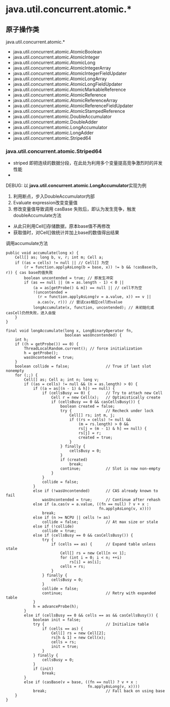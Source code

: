 # java.util.concurrent.atomic.*
## 原子操作类

java.util.concurrent.atomic.*
* java.util.concurrent.atomic.AtomicBoolean
* java.util.concurrent.atomic.AtomicInteger
* java.util.concurrent.atomic.AtomicLong
* java.util.concurrent.atomic.AtomicIntegerArray
* java.util.concurrent.atomic.AtomicIntegerFieldUpdater
* java.util.concurrent.atomic.AtomicLongArray
* java.util.concurrent.atomic.AtomicLongFieldUpdater
* java.util.concurrent.atomic.AtomicMarkableReference
* java.util.concurrent.atomic.AtomicReference
* java.util.concurrent.atomic.AtomicReferenceArray
* java.util.concurrent.atomic.AtomicReferenceFieldUpdater
* java.util.concurrent.atomic.AtomicStampedReference
* java.util.concurrent.atomic.DoubleAccumulator
* java.util.concurrent.atomic.DoubleAdder
* java.util.concurrent.atomic.LongAccumulator
* java.util.concurrent.atomic.LongAdder
* java.util.concurrent.atomic.Striped64


### java.util.concurrent.atomic.Striped64
* striped 即把连续的数据分段，在此处为利用多个变量提高竞争激烈时的并发性能
* 

DEBUG:
以 **java.util.concurrent.atomic.LongAccumulator**实现为例
1. 利用断点，步入DoubleAccumulator内部
2. Evaluate expression改变变量值
3. 修改变量值导致调用 casBase 失败后，即认为发生竞争，触发doubleAccumulate方法
  * 从此只利用Cell[]存储数据，原本base值不再修改
  * 获取值时，对Cell[]做统计并加上base的数值得出结果

调用accumulate方法
```
public void accumulate(long x) {
    Cell[] as; long b, v, r; int m; Cell a;
    if ((as = cells) != null || // Cell[] 为空
        (r = function.applyAsLong(b = base, x)) != b && !casBase(b, r)) { cas base的值失败
        boolean uncontended = true; // 即发生冲突
        if (as == null || (m = as.length - 1) < 0 ||
            (a = as[getProbe() & m]) == null || // cell不为空
            !(uncontended =
              (r = function.applyAsLong(v = a.value, x)) == v ||
              a.cas(v, r))) // 尝试cas相应cell的value
            longAccumulate(x, function, uncontended); // 未初始化或casCell仍然失败，进入自旋
    }
}
```


```
final void longAccumulate(long x, LongBinaryOperator fn,
                          boolean wasUncontended) {
    int h;
    if ((h = getProbe()) == 0) {
        ThreadLocalRandom.current(); // force initialization
        h = getProbe();
        wasUncontended = true;
    }
    boolean collide = false;                // True if last slot nonempty
    for (;;) {
        Cell[] as; Cell a; int n; long v;
        if ((as = cells) != null && (n = as.length) > 0) {
            if ((a = as[(n - 1) & h]) == null) {
                if (cellsBusy == 0) {       // Try to attach new Cell
                    Cell r = new Cell(x);   // Optimistically create
                    if (cellsBusy == 0 && casCellsBusy()) {
                        boolean created = false;
                        try {               // Recheck under lock
                            Cell[] rs; int m, j;
                            if ((rs = cells) != null &&
                                (m = rs.length) > 0 &&
                                rs[j = (m - 1) & h] == null) {
                                rs[j] = r;
                                created = true;
                            }
                        } finally {
                            cellsBusy = 0;
                        }
                        if (created)
                            break;
                        continue;           // Slot is now non-empty
                    }
                }
                collide = false;
            }
            else if (!wasUncontended)       // CAS already known to fail
                wasUncontended = true;      // Continue after rehash
            else if (a.cas(v = a.value, ((fn == null) ? v + x :
                                         fn.applyAsLong(v, x))))
                break;
            else if (n >= NCPU || cells != as)
                collide = false;            // At max size or stale
            else if (!collide)
                collide = true;
            else if (cellsBusy == 0 && casCellsBusy()) {
                try {
                    if (cells == as) {      // Expand table unless stale
                        Cell[] rs = new Cell[n << 1];
                        for (int i = 0; i < n; ++i)
                            rs[i] = as[i];
                        cells = rs;
                    }
                } finally {
                    cellsBusy = 0;
                }
                collide = false;
                continue;                   // Retry with expanded table
            }
            h = advanceProbe(h);
        }
        else if (cellsBusy == 0 && cells == as && casCellsBusy()) {
            boolean init = false;
            try {                           // Initialize table
                if (cells == as) {
                    Cell[] rs = new Cell[2];
                    rs[h & 1] = new Cell(x);
                    cells = rs;
                    init = true;
                }
            } finally {
                cellsBusy = 0;
            }
            if (init)
                break;
        }
        else if (casBase(v = base, ((fn == null) ? v + x :
                                    fn.applyAsLong(v, x))))
            break;                          // Fall back on using base
    }
}
```
